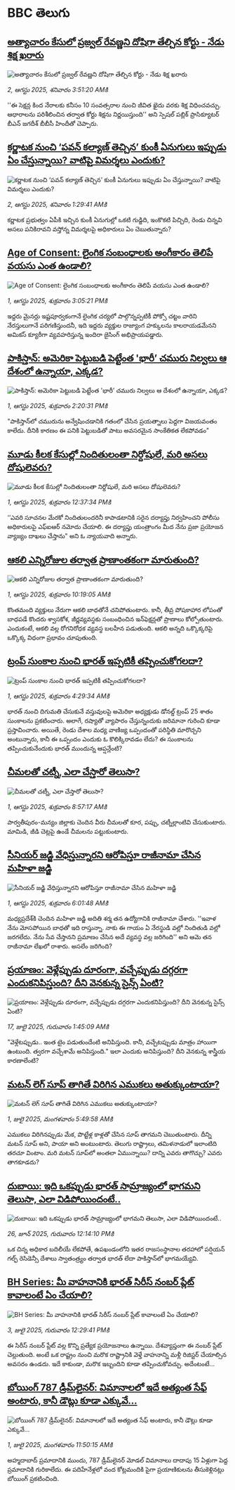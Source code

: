 # BBC తెలుగు## [అత్యాచారం కేసులో ప్రజ్వల్ రేవణ్ణని దోషిగా తేల్చిన కోర్టు - నేడు శిక్ష ఖరారు](https://www.bbc.com/telugu/articles/c2kz55qp9p0o?at_medium=RSS&at_campaign=rss?at_campaign=githubrss)![అత్యాచారం కేసులో ప్రజ్వల్ రేవణ్ణని దోషిగా తేల్చిన కోర్టు - నేడు శిక్ష ఖరారు](https://ichef.bbci.co.uk/ace/ws/240/cpsprodpb/f873/live/8f400650-6f50-11f0-b725-9f7a62d4f799.jpg)_2, ఆగస్టు 2025, శనివారం 3:51:20 AMకి_''ఈ సెక్షన్ల కింద నేరాలకు కనీసం 10 సంవత్సరాల నుంచి జీవిత ఖైదు వరకు శిక్ష విధించవచ్చు. ఆధారాలను పరిశీలించిన తర్వాత కోర్టు శిక్షను నిర్ణయిస్తుంది'' అని స్పెషల్ పబ్లిక్ ప్రాసిక్యూటర్ బీఎన్ జగదీశ్ బీబీసీ హిందీతో చెప్పారు.## [కర్ణాటక నుంచి ‘పవన్ కల్యాణ్ తెచ్చిన’ కుంకీ ఏనుగులు ఇప్పుడు ఏం చేస్తున్నాయి? వాటిపై విమర్శలు ఎందుకు?](https://www.bbc.com/telugu/articles/ckgl37l63v1o?at_medium=RSS&at_campaign=rss?at_campaign=githubrss)![కర్ణాటక నుంచి ‘పవన్ కల్యాణ్ తెచ్చిన’ కుంకీ ఏనుగులు ఇప్పుడు ఏం చేస్తున్నాయి? వాటిపై విమర్శలు ఎందుకు?](https://ichef.bbci.co.uk/ace/ws/240/cpsprodpb/04f7/live/016e0a00-6eda-11f0-89ea-4d6f9851f623.jpg)_2, ఆగస్టు 2025, శనివారం 1:29:41 AMకి_కర్ణాటక ప్రభుత్వం ఏపీకి ఇచ్చిన కుంకీ ఏనుగుల్లో ఒకటి గుడ్డిది, ఇంకొకటి పిచ్చిది, రెండు చిన్నవి అసలు పనికిరావని వస్తోన్న విమర్శలపై అధికారులు ఏం చెబుతున్నారు?## [Age of Consent: లైంగిక సంబంధాలకు అంగీకారం తెలిపే వయసు ఎంత ఉండాలి?](https://www.bbc.com/telugu/articles/crr2w4qy4n5o?at_medium=RSS&at_campaign=rss?at_campaign=githubrss)![Age of Consent: లైంగిక సంబంధాలకు అంగీకారం తెలిపే వయసు ఎంత ఉండాలి?](https://ichef.bbci.co.uk/ace/standard/240/cpsprodpb/3b8d/live/aa082060-6ee9-11f0-89ea-4d6f9851f623.jpg)_1, ఆగస్టు 2025, శుక్రవారం 3:05:21 PMకి_ఇద్దరు మైనర్లు ఇష్టపూర్వకంగానే లైంగిక చర్యలో పాల్గొన్నప్పటికీ పోక్సో చట్టం వారిని నేరస్తులుగానే పరిగణిస్తుందనీ, ఇది ఇద్దరు వ్యక్తుల రాజ్యాంగ హక్కులను కాలరాయడమేనని అమికస్ క్యూరీగా వ్యవహరిస్తున్న ఇందిరా జైసింగ్ అభిప్రాయపడ్డారు.## [పాకిస్తాన్‌: అమెరికా పెట్టుబడి పెట్టేంత  'భారీ’ చమురు నిల్వలు ఆ దేశంలో ఉన్నాయా, ఎక్కడ? ](https://www.bbc.com/telugu/articles/cdrk0v27n07o?at_medium=RSS&at_campaign=rss?at_campaign=githubrss)![పాకిస్తాన్‌: అమెరికా పెట్టుబడి పెట్టేంత  'భారీ’ చమురు నిల్వలు ఆ దేశంలో ఉన్నాయా, ఎక్కడ? ](https://ichef.bbci.co.uk/ace/ws/240/cpsprodpb/e976/live/36212480-6ed0-11f0-b172-55e938a4abab.jpg)_1, ఆగస్టు 2025, శుక్రవారం 2:20:31 PMకి_"పాకిస్తాన్‌లో చమురును అన్వేషించడానికి గతంలో చేసిన ప్రయత్నాలు పెద్దగా విజయవంతం కాలేదు. దీనికి కారణం ఈ పనికి పెట్టుబడితో పాటు అవసరమైన సాంకేతికత లేకపోవడం"## [మూడు కీలక కేసుల్లో నిందితులంతా నిర్దోషులే, మరి అసలు దోషులెవరు?](https://www.bbc.com/telugu/articles/c5ypdx3j861o?at_medium=RSS&at_campaign=rss?at_campaign=githubrss)![మూడు కీలక కేసుల్లో నిందితులంతా నిర్దోషులే, మరి అసలు దోషులెవరు?](https://ichef.bbci.co.uk/ace/ws/240/cpsprodpb/7652/live/1230c5c0-6ea9-11f0-a8f2-eba5f5937655.jpg)_1, ఆగస్టు 2025, శుక్రవారం 12:37:34 PMకి_‘‘ఎవరి సూచనల మేరకో నిందితులందరినీ కాపాడటానికి సరైన దర్యాప్తు నిర్వహించని పోలీసు అధికారులపై ఎఫ్ఐఆర్ నమోదు చేయాలి. ఈ దర్యాప్తు యంత్రాంగం మీద  నేను ప్రజా ప్రయోజన వ్యాజ్యం దాఖలు చేస్తాను" అని ఓ న్యాయవాది అన్నారు.## [ఆకలి ఎన్నిరోజుల తర్వాత ప్రాణాంతకంగా మారుతుంది?](https://www.bbc.com/telugu/articles/c4g6xr9kw5eo?at_medium=RSS&at_campaign=rss?at_campaign=githubrss)![ఆకలి ఎన్నిరోజుల తర్వాత ప్రాణాంతకంగా మారుతుంది?](https://ichef.bbci.co.uk/ace/ws/240/cpsprodpb/e485/live/93063fe0-6ebd-11f0-af20-030418be2ca5.jpg)_1, ఆగస్టు 2025, శుక్రవారం 10:19:05 AMకి_కొంతమంది వ్యక్తులు నేరుగా ఆకలి బాధతోనే చనిపోతుంటారు. కానీ, తీవ్ర పోషకాహార లోపంతో బాధపడే కొందరు శ్వాసకోశ, జీర్ణవ్యవస్థకు సంబంధించిన ఇన్‌ఫెక్షన్లతో ప్రాణాలు కోల్పోతుంటారు. ఎందుకంటే, ఆకలి వల్ల రోగనిరోధక వ్యవస్థ బలహీన పడుతుంది. ఆకలి అన్నది ఒక్కొక్కరిపై ఒక్కొక్క విధంగా ప్రభావం చూపుతుంది.## [ట్రంప్ సుంకాల నుంచి భారత్ ఇప్పటికీ తప్పించుకోగలదా?](https://www.bbc.com/telugu/articles/c201exv7ydjo?at_medium=RSS&at_campaign=rss?at_campaign=githubrss)![ట్రంప్ సుంకాల నుంచి భారత్ ఇప్పటికీ తప్పించుకోగలదా?](https://ichef.bbci.co.uk/ace/ws/240/cpsprodpb/dcf0/live/007e6700-6e23-11f0-91e6-fdb094521f8b.jpg)_1, ఆగస్టు 2025, శుక్రవారం 4:29:34 AMకి_భారత్ నుంచి దిగుమతి చేసుకునే వస్తువులపై అమెరికా అధ్యక్షుడు డోనల్డ్ ట్రంప్ 25 శాతం సుంకాలను ప్రకటించారు. అలాగే, రష్యాతో వ్యాపారం చేస్తున్నందుకు జరిమానా గురించి కూడా ప్రస్తావించారు. అయితే, రెండు దేశాల మధ్య వాణిజ్య ఒప్పందంతో పరిస్థితి మారొచ్చని అంటున్నారు, కానీ ఈ ఒప్పందం ఎందుకు ఓ కొలిక్కిరావడం లేదు? ఈ సుంకాలను తప్పించుకునేందుకు భారత్ ముందున్న ఆప్షన్లేంటి?## [చీమలతో చట్నీ, ఎలా చేస్తారో తెలుసా?](https://www.bbc.com/telugu/articles/cj9w0p8d3wmo?at_medium=RSS&at_campaign=rss?at_campaign=githubrss)![చీమలతో చట్నీ, ఎలా చేస్తారో తెలుసా?](https://ichef.bbci.co.uk/ace/ws/240/cpsprodpb/e1d2/live/4b8579e0-6eb5-11f0-8dbd-f3d32ebd3327.jpg)_1, ఆగస్టు 2025, శుక్రవారం 8:57:17 AMకి_పార్వతీపురం-మన్యం జిల్లాకు చెందిన వీరు చీమలతో కూర, పప్పు, చట్నీల్లాంటివి చేసుకుంటారు. మామిడి, జీడి చెట్లపై ఉండే చీమలను పట్టుకుంటారు.## [సీనియర్ జడ్జి వేధిస్తున్నారని ఆరోపిస్తూ రాజీనామా చేసిన మహిళా జడ్జి](https://www.bbc.com/telugu/articles/c8jp93kewvzo?at_medium=RSS&at_campaign=rss?at_campaign=githubrss)![సీనియర్ జడ్జి వేధిస్తున్నారని ఆరోపిస్తూ రాజీనామా చేసిన మహిళా జడ్జి](https://ichef.bbci.co.uk/ace/ws/240/cpsprodpb/5fe8/live/787cf940-6e84-11f0-8dbd-f3d32ebd3327.jpg)_1, ఆగస్టు 2025, శుక్రవారం 6:01:48 AMకి_మధ్యప్రదేశ్‌కి చెందిన మహిళా జడ్జి అదితి శర్మ తన ఉద్యోగానికి రాజీనామా చేశారు. ''ఇవాళ నేను మోసపోయిన బాధతో ఇది రాస్తున్నా. నాకు ఈ గాయం ఏ నేరస్థుడి వల్లో నిందితుడి వల్లో జరగలేదు. నేను సేవ చేస్తానని ప్రమాణం చేసిన అదే వ్యవస్థ వల్ల జరిగింది'' అని ఆమె తన రాజీనామా లేఖలో రాశారు. అసలేం జరిగింది?## [ప్రయాణం: వెళ్లేప్పుడు దూరంగా, వచ్చేప్పుడు దగ్గరగా ఎందుకనిపిస్తుంది? దీని వెనకున్న సైన్స్ ఏంటి?](https://www.bbc.com/telugu/articles/c0l4y727n1jo?at_medium=RSS&at_campaign=rss?at_campaign=githubrss)![ప్రయాణం: వెళ్లేప్పుడు దూరంగా, వచ్చేప్పుడు దగ్గరగా ఎందుకనిపిస్తుంది? దీని వెనకున్న సైన్స్ ఏంటి?](https://ichef.bbci.co.uk/ace/ws/240/cpsprodpb/054c/live/6957c010-62b0-11f0-8e78-11023c48a856.png)_17, జులై 2025, గురువారం 1:45:09 AMకి_"వెళ్లేటప్పుడు.. ఇంత టైం పడుతుందేంటి అనిపిస్తుంది. కానీ, వచ్చేటప్పుడు మాత్రం హాయిగా ఉంటుంది. త్వరగా వచ్చేశామే అనిపిస్తుంది." ఇలా ఎందుకు అనిపిస్తుంది? దీని వెనకున్న శాస్త్రీయ కారణాలేంటి?## [మటన్ లెగ్ సూప్ తాగితే విరిగిన ఎముకలు అతుక్కుంటాయా?](https://www.bbc.com/telugu/articles/c0l4g92j8kzo?at_medium=RSS&at_campaign=rss?at_campaign=githubrss)![మటన్ లెగ్ సూప్ తాగితే విరిగిన ఎముకలు అతుక్కుంటాయా?](https://ichef.bbci.co.uk/ace/ws/240/cpsprodpb/b31e/live/cce532c0-6d41-11f0-9462-bb509dc78127.jpg)_1, జులై 2025, మంగళవారం 5:49:58 AMకి_ఎముకలు విరిగినప్పుడు మేక, పొట్టేళ్ల కాళ్లతో చేసిన సూప్ తాగమని చెబుతుంటారు. దీన్ని మటన్ సూప్ అని, పాయా అని అంటుంటారు. తెలుగు రాష్ట్రాలు, తమిళనాడులో ఇలాంటిది తరచూ వింటాం. మరి మటన్ సూప్‌లో అంతలా ఏమున్నాయి? దాన్ని ఎవరు తాగొచ్చు? ఎవరు తాగకూడదు?## [దుబాయి: ఇది ఒకప్పుడు భారత్ సామ్రాజ్యంలో భాగమని తెలుసా, ఎలా విడిపోయిందంటే..](https://www.bbc.com/telugu/articles/ce83x3rekyyo?at_medium=RSS&at_campaign=rss?at_campaign=githubrss)![దుబాయి: ఇది ఒకప్పుడు భారత్ సామ్రాజ్యంలో భాగమని తెలుసా, ఎలా విడిపోయిందంటే..](https://ichef.bbci.co.uk/ace/ws/240/cpsprodpb/89c1/live/fbe80b80-5282-11f0-809e-059b7ea85131.jpg)_26, జూన్ 2025, గురువారం 12:14:10 PMకి_ఒక చిన్న అధికార బదిలీయే లేకపోతే, ఉపఖండంలోని ఇతర రాజసంస్థానాల తరహాలో  పర్షియన్ గల్ఫ్ రెసిడెన్సీ దేశాలు స్వాతంత్ర్యం తర్వాత భారత్ లేదా పాకిస్తాన్‌లో భాగమయ్యేవి.## [BH Series: మీ వాహనానికి భారత్ సిరీస్ నంబర్ ప్లేట్ కావాలంటే ఏం చేయాలి?](https://www.bbc.com/telugu/articles/c9dg040gzv6o?at_medium=RSS&at_campaign=rss?at_campaign=githubrss)![BH Series: మీ వాహనానికి భారత్ సిరీస్ నంబర్ ప్లేట్ కావాలంటే ఏం చేయాలి?](https://ichef.bbci.co.uk/ace/ws/240/cpsprodpb/c5c0/live/7facfba0-5801-11f0-b5c5-012c5796682d.jpg)_3, జులై 2025, గురువారం 12:29:41 PMకి_ఈ సిరీస్ నంబర్ ప్లేట్ వల్ల కొన్ని ప్రత్యేక ప్రయోజనాలు ఉన్నాయి. దేశవ్యాప్తంగా ఈ నంబర్ ప్లేట్ చెల్లుతుంది. అంటే ఒక రాష్ట్రం నుంచి మరొక రాష్ట్రానికి వెళ్తే వాహనాన్ని మళ్లీ రిజిస్టర్ చేయాల్సిన అవసరం ఉండదు. ఇదే కాకుండా, మరొక ఇబ్బందిని కూడా తప్పించుకోవచ్చు. అదేంటంటే...## [బోయింగ్ 787 డ్రీమ్‌లైనర్: విమానాలలో ఇదే అత్యంత సేఫ్ అంటారు, కానీ డౌట్లు కూడా ఎక్కువే...](https://www.bbc.com/telugu/articles/c8d664g0dz9o?at_medium=RSS&at_campaign=rss?at_campaign=githubrss)![బోయింగ్ 787 డ్రీమ్‌లైనర్: విమానాలలో ఇదే అత్యంత సేఫ్ అంటారు, కానీ డౌట్లు కూడా ఎక్కువే...](https://ichef.bbci.co.uk/ace/ws/240/cpsprodpb/aebe/live/0ad87b80-5674-11f0-95fc-edf89039c20a.jpg)_1, జులై 2025, మంగళవారం 11:50:15 AMకి_అహ్మదాబాద్ ప్రమాదానికి ముందు, 787 డ్రీమ్‌లైనర్ మోడల్ విమానాలు దాదాపు 15 ఏళ్లుగా పెద్ద ప్రమాదానికి గురికాలేదు. ఈ పదిహేనేళ్లలో వంద కోట్లమందికి  పైగా ప్రయాణికులను తీసుకెళ్లినట్లు బోయింగ్ ప్రకటించింది.